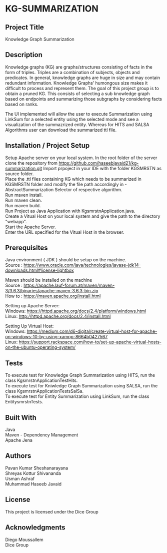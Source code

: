 # KG-SUMMARIZATION

## Project Title
Knowledge Graph Summarization

## Description
Knowledge graphs (KG) are graphs/structures consisting of facts in the form of triples. Triples are a combination of subjects, objects and predicates. In general, knowledge graphs are huge in size and may contain redundant information. Knowledge Graphs’ humongous size makes it difficult to process and represent them. The goal of this project group is to obtain a pruned KG. This consists of selecting a sub knowledge graph based on endpoints and summarizing those subgraphs by considering facts based on ranks.

The UI implemented will allow the user to execute Summarization using LinkSum  for a selected entity using the selected mode and see a visualization of the summazrized entity. Whereas for HITS and SALSA Algorithms user can download the summarized ttl file.


## Installation / Project Setup
Setup Apache server on your local system.
In the root folder of the server clone the repository from https://github.com/haseebjavaid21/kg-summarization.git 
Import prpoject in your IDE with the folder KGSMRSTN as source folder.  
Place the .ttl files containing KG which needs to be summarized in KGSMRSTN folder and modify the file path accordingly in - AbstractSummarization Selector of respective algorithm.  
Run maven install.  
Run maven clean.  
Run maven build.  
Run Project as Java Application with KgsmrstnApplication.java.  
Create a Vitual Host on your local system and give the path to the directory "webapp".  
Start the Apache Server.  
Enter the URL specified for the Vitual Host in the browser.  

## Prerequisites
Java environment ( JDK ) should be setup on the machine.  
Source : https://www.oracle.com/java/technologies/javase-jdk14-downloads.html#license-lightbox  

Maven should be installed on the machine  
Source : https://apache.lauf-forum.at/maven/maven-3/3.6.3/binaries/apache-maven-3.6.3-bin.zip  
How to : https://maven.apache.org/install.html  

Setting up Apache Server:  
Windows: https://httpd.apache.org/docs/2.4/platform/windows.html  
Linux: http://httpd.apache.org/docs/2.4/install.html  

Setting Up Virtual Host:  
Windows: https://medium.com/d6-digital/create-virtual-host-for-apache-on-windows-10-by-using-xampp-8664b0427567  
Linux: https://support.rackspace.com/how-to/set-up-apache-virtual-hosts-on-the-ubuntu-operating-system/  

## Tests
To execute test for Knowledge Graph Summarization using HITS, run the class KgsmrstnApplicationTestHits.  
To execute test for Kniwledge Graph Summarization using SALSA, run the class KgsmrstnApplicationTestsSalSa.  
To execute test for Entity Summarization using LinkSum, run the class EntitysmrstnTests.  

## Built With
Java  
Maven - Dependency Management  
Apache Jena  

## Authors
Pavan Kumar Sheshanarayana\
Shreyas Kottur Shivananda  
Usman Ashraf  
Muhammad Haseeb Javaid  


## License
This project is licensed under the Dice Group  

## Acknowledgments
Diego Moussallem  
Dice Group  
